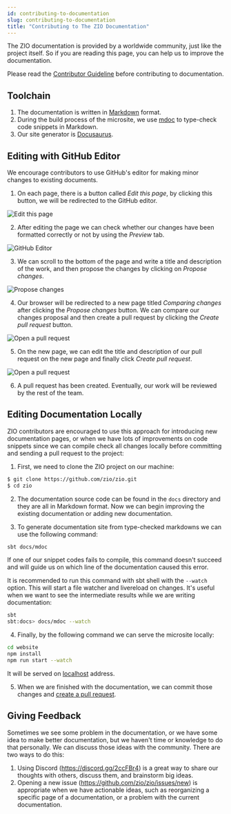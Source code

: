 ```yaml
---
id: contributing-to-documentation
slug: contributing-to-documentation
title: "Contributing to The ZIO Documentation"
---
```


The ZIO documentation is provided by a worldwide community, just like the project itself. So if you are reading this page, you can help us to improve the documentation.

Please read the [Contributor Guideline](contributor-guidelines.md) before contributing to documentation.

## Toolchain

1. The documentation is written in [Markdown](https://en.wikipedia.org/wiki/Markdown) format.
2. During the build process of the microsite, we use [mdoc](https://scalameta.org/mdoc/) to type-check code snippets in Markdown.
3. Our site generator is [Docusaurus](https://docusaurus.io/).

## Editing with GitHub Editor

We encourage contributors to use GitHub's editor for making minor changes to existing documents.

1. On each page, there is a button called _Edit this page_, by clicking this button, we will be redirected to the GitHub editor.

![Edit this page](/img/assets/edit-this-page.png)

2. After editing the page we can check whether our changes have been formatted correctly or not by using the _Preview_ tab.

![GitHub Editor](/img/assets/github-editor.png)

3. We can scroll to the bottom of the page and write a title and description of the work, and then propose the changes by clicking on _Propose changes_.

![Propose changes](/img/assets/propose-changes.png)

4. Our browser will be redirected to a new page titled _Comparing changes_ after clicking the _Propose changes_ button. We can compare our changes proposal and then create a pull request by clicking the _Create pull request_ button.

![Open a pull request](/img/assets/comparing-changes.png)

5. On the new page, we can edit the title and description of our pull request on the new page and finally click _Create pull request_.

![Open a pull request](/img/assets/open-a-pull-request.png)

6. A pull request has been created. Eventually, our work will be reviewed by the rest of the team.

## Editing Documentation Locally

ZIO contributors are encouraged to use this approach for introducing new documentation pages, or when we have lots of improvements on code snippets since we can compile check all changes locally before committing and sending a pull request to the project:

1. First, we need to clone the ZIO project on our machine:

```bash 
$ git clone https://github.com/zio/zio.git
$ cd zio
```

2. The documentation source code can be found in the `docs` directory and they are all in Markdown format. Now we can begin improving the existing documentation or adding new documentation.

3. To generate documentation site from type-checked markdowns we can use the following command:

```bash
sbt docs/mdoc
```

If one of our snippet codes fails to compile, this command doesn't succeed and will guide us on which line of the documentation caused this error.

It is recommended to run this command with sbt shell with the `--watch` option. This will start a file watcher and livereload on changes. It's useful when we want to see the intermediate results while we are writing documentation:

```bash
sbt
sbt:docs> docs/mdoc --watch
```

4. Finally, by the following command we can serve the microsite locally:

```bash
cd website
npm install
npm run start --watch
```

It will be served on [localhost](http://127.0.0.1:3000/) address.

5. When we are finished with the documentation, we can commit those changes and [create a pull request](contributor-guidelines.md#create-a-pull-request).


## Giving Feedback

Sometimes we see some problem in the documentation, or we have some idea to make better documentation, but we haven't time or knowledge to do that personally. We can discuss those ideas with the community. There are two ways to do this:

1. Using Discord (https://discord.gg/2ccFBr4) is a great way to share our thoughts with others, discuss them, and brainstorm big ideas.
2. Opening a new issue (https://github.com/zio/zio/issues/new) is appropriate when we have actionable ideas, such as reorganizing a specific page of a documentation, or a problem with the current documentation. 
